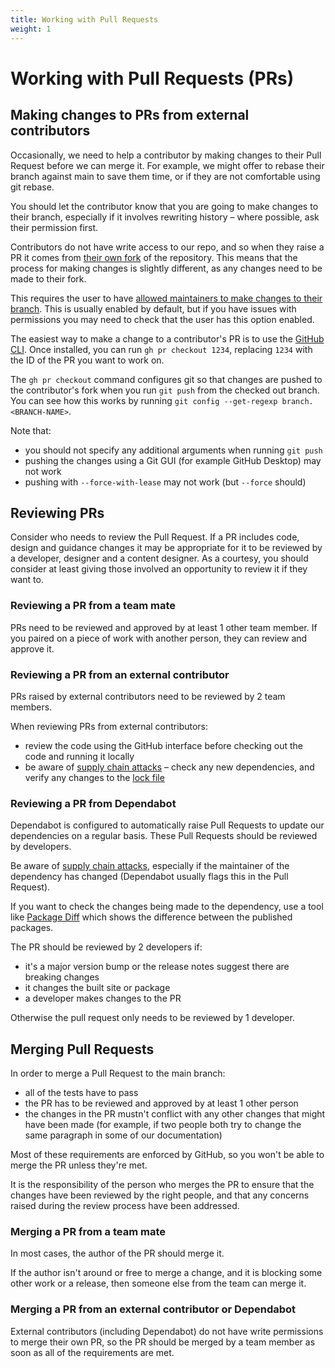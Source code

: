 ```yaml
---
title: Working with Pull Requests
weight: 1
---
```


# Working with Pull Requests (PRs)

## Making changes to PRs from external contributors

Occasionally, we need to help a contributor by making changes to their Pull Request before we can merge it. For example, we might offer to rebase their branch against main to save them time, or if they are not comfortable using git rebase.

You should let the contributor know that you are going to make changes to their branch, especially if it involves rewriting history – where possible, ask their permission first. 

Contributors do not have write access to our repo, and so when they raise a PR it comes from [their own fork](https://docs.github.com/en/pull-requests/collaborating-with-pull-requests/working-with-forks) of the repository. This means that the process for making changes is slightly different, as any changes need to be made to their fork.

This requires the user to have [allowed maintainers to make changes to their branch](https://help.github.com/articles/allowing-changes-to-a-pull-request-branch-created-from-a-fork/#enabling-repository-maintainer-permissions-on-existing-pull-requests). This is usually enabled by default, but if you have issues with permissions you may need to check that the user has this option enabled.

The easiest way to make a change to a contributor's PR is to use the [GitHub CLI](https://cli.github.com/). Once installed, you can run `gh pr checkout 1234`, replacing `1234` with the ID of the PR you want to work on.

The `gh pr checkout` command configures git so that changes are pushed to the contributor's fork when you run `git push` from the checked out branch. You can see how this works by running `git config --get-regexp branch.<BRANCH-NAME>`.

Note that:

- you should not specify any additional arguments when running `git push`
- pushing the changes using a Git GUI (for example GitHub Desktop) may not work
- pushing with `--force-with-lease` may not work (but `--force` should)

## Reviewing PRs

Consider who needs to review the Pull Request. If a PR includes code, design and guidance changes it may be appropriate for it to be reviewed by a developer, designer and a content designer. As a courtesy, you should consider at least giving those involved an opportunity to review it if they want to.

### Reviewing a PR from a team mate

PRs need to be reviewed and approved by at least 1 other team member. If you paired on a piece of work with another person, they can review and approve it.

### Reviewing a PR from an external contributor

PRs raised by external contributors need to be reviewed by 2 team members.

When reviewing PRs from external contributors:

- review the code using the GitHub interface before checking out the code and running it locally
- be aware of [supply chain attacks](https://www.ncsc.gov.uk/collection/supply-chain-security) – check any new dependencies, and verify any changes to the [lock file](https://docs.npmjs.com/cli/v9/configuring-npm/package-lock-json)

### Reviewing a PR from Dependabot

Dependabot is configured to automatically raise Pull Requests to update our dependencies on a regular basis. These Pull Requests should be reviewed by developers.

Be aware of [supply chain attacks](https://www.ncsc.gov.uk/collection/supply-chain-security), especially if the maintainer of the dependency has changed (Dependabot usually flags this in the Pull Request).

If you want to check the changes being made to the dependency, use a tool like [Package Diff](https://diff.intrinsic.com/) which shows the difference between the published packages.

The PR should be reviewed by 2 developers if:

- it's a major version bump or the release notes suggest there are breaking changes
- it changes the built site or package
- a developer makes changes to the PR

Otherwise the pull request only needs to be reviewed by 1 developer.

## Merging Pull Requests

In order to merge a Pull Request to the main branch:

- all of the tests have to pass
- the PR has to be reviewed and approved by at least 1 other person
- the changes in the PR mustn't conflict with any other changes that might have been made (for example, if two people both try to change the same paragraph in some of our documentation)

Most of these requirements are enforced by GitHub, so you won't be able to merge the PR unless they're met.

It is the responsibility of the person who merges the PR to ensure that the changes have been reviewed by the right people, and that any concerns raised during the review process have been addressed.

### Merging a PR from a team mate

In most cases, the author of the PR should merge it.

If the author isn't around or free to merge a change, and it is blocking some other work or a release, then someone else from the team can merge it.

### Merging a PR from an external contributor or Dependabot

External contributors (including Dependabot) do not have write permissions to merge their own PR, so the PR should be merged by a team member as soon as all of the requirements are met.
